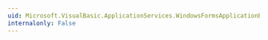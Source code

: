 ```yaml
---
uid: Microsoft.VisualBasic.ApplicationServices.WindowsFormsApplicationBase
internalonly: False
---
```

